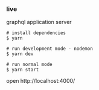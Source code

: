 ### live

graphql application server

```shell
# install dependencies
$ yarn

# run development mode - nodemon
$ yarn dev

# run normal mode
$ yarn start
```

open http://localhost:4000/

